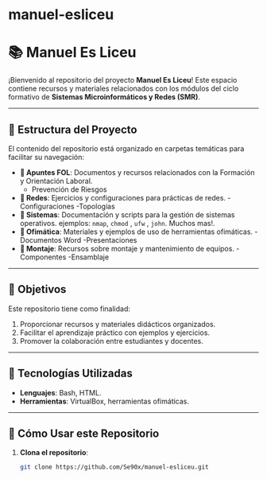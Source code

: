 # manuel-esliceu
# 📚 Manuel Es Liceu


¡Bienvenido al repositorio del proyecto **Manuel Es Liceu**! Este espacio contiene recursos y materiales relacionados con los módulos del ciclo formativo de **Sistemas Microinformáticos y Redes (SMR)**.


---


## 🌟 Estructura del Proyecto


El contenido del repositorio está organizado en carpetas temáticas para facilitar su navegación:


- **📁 Apuntes FOL**: Documentos y recursos relacionados con la Formación y Orientación Laboral.
   - Prevención de Riesgos
- **📁 Redes**: Ejercicios y configuraciones para prácticas de redes.
                  -Configuraciones 
                  -Topologías
- **📁 Sistemas**: Documentación y scripts para la gestión de sistemas operativos.
                  ejemplos: `nmap`, `chmod` , `ufw` , `john`. Muchos mas!.
- **📁 Ofimática**: Materiales y ejemplos de uso de herramientas ofimáticas.
                  -Documentos Word
                  -Presentaciones 
- **📁 Montaje**: Recursos sobre montaje y mantenimiento de equipos.
                  -Componentes
                  -Ensamblaje

---


## 📌 Objetivos


Este repositorio tiene como finalidad:


1. Proporcionar recursos y materiales didácticos organizados.
2. Facilitar el aprendizaje práctico con ejemplos y ejercicios.
3. Promover la colaboración entre estudiantes y docentes.


---


## 🔧 Tecnologías Utilizadas


- **Lenguajes**: Bash, HTML.
- **Herramientas**: VirtualBox, herramientas ofimáticas.


---
## 🚀 Cómo Usar este Repositorio


1. **Clona el repositorio**:
   ```bash
   git clone https://github.com/Se90x/manuel-esliceu.git

